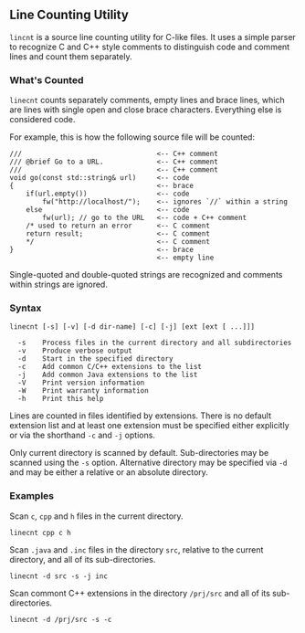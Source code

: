 ## Line Counting Utility

`lincnt` is a source line counting utility for C-like files. It uses a simple
parser to recognize C and C++ style comments to distinguish code and comment
lines and count them separately.

### What's Counted

`linecnt` counts separately comments, empty lines and brace lines, which are
lines with single open and close brace characters. Everything else is considered
code.

For example, this is how the following source file will be counted:

    ///                                 <-- C++ comment
    /// @brief Go to a URL.             <-- C++ comment
    ///                                 <-- C++ comment
    void go(const std::string& url)     <-- code
    {                                   <-- brace
        if(url.empty())                 <-- code
            fw("http://localhost/");    <-- ignores `//` within a string
        else                            <-- code
            fw(url); // go to the URL   <-- code + C++ comment
        /* used to return an error      <-- C comment
        return result;                  <-- C comment
        */                              <-- C comment
    }                                   <-- brace
                                        <-- empty line

Single-quoted and double-quoted strings are recognized and comments within
strings are ignored.

### Syntax

    linecnt [-s] [-v] [-d dir-name] [-c] [-j] [ext [ext [ ...]]]

      -s    Process files in the current directory and all subdirectories
      -v    Produce verbose output
      -d    Start in the specified directory
      -c    Add common C/C++ extensions to the list
      -j    Add common Java extensions to the list
      -V    Print version information
      -W    Print warranty information
      -h    Print this help

Lines are counted in files identified by extensions. There is no default extension
list and at least one extension must be specified either explicitly or via the
shorthand `-c` and `-j` options.

Only current directory is scanned by default. Sub-directories may be scanned using
the `-s` option. Alternative directory may be specified via `-d` and may be either
a relative or an absolute directory.

### Examples

Scan `c`, `cpp` and `h` files in the current directory.

    linecnt cpp c h

Scan `.java` and `.inc` files in the directory `src`, relative to the current
directory, and all of its sub-directories.

    linecnt -d src -s -j inc

Scan commont C++ extensions in the directory `/prj/src` and all of its sub-directories.

    linecnt -d /prj/src -s -c
